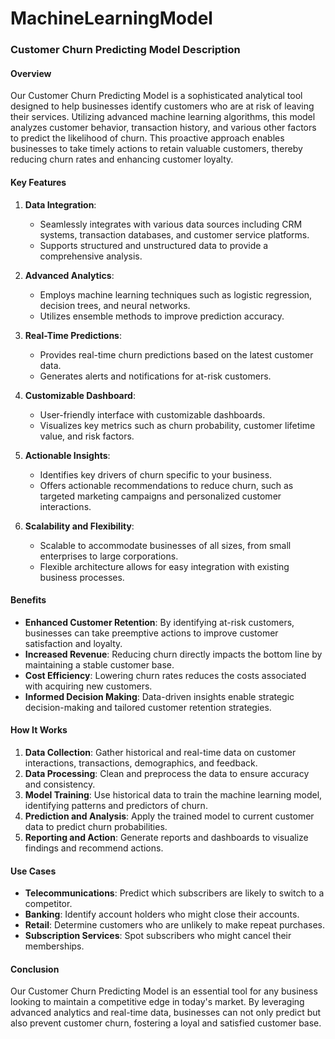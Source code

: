 # MachineLearningModel

### Customer Churn Predicting Model Description

#### Overview
Our Customer Churn Predicting Model is a sophisticated analytical tool designed to help businesses identify customers who are at risk of leaving their services. Utilizing advanced machine learning algorithms, this model analyzes customer behavior, transaction history, and various other factors to predict the likelihood of churn. This proactive approach enables businesses to take timely actions to retain valuable customers, thereby reducing churn rates and enhancing customer loyalty.

#### Key Features

1. **Data Integration**:
   - Seamlessly integrates with various data sources including CRM systems, transaction databases, and customer service platforms.
   - Supports structured and unstructured data to provide a comprehensive analysis.

2. **Advanced Analytics**:
   - Employs machine learning techniques such as logistic regression, decision trees, and neural networks.
   - Utilizes ensemble methods to improve prediction accuracy.

3. **Real-Time Predictions**:
   - Provides real-time churn predictions based on the latest customer data.
   - Generates alerts and notifications for at-risk customers.

4. **Customizable Dashboard**:
   - User-friendly interface with customizable dashboards.
   - Visualizes key metrics such as churn probability, customer lifetime value, and risk factors.

5. **Actionable Insights**:
   - Identifies key drivers of churn specific to your business.
   - Offers actionable recommendations to reduce churn, such as targeted marketing campaigns and personalized customer interactions.

6. **Scalability and Flexibility**:
   - Scalable to accommodate businesses of all sizes, from small enterprises to large corporations.
   - Flexible architecture allows for easy integration with existing business processes.

#### Benefits

- **Enhanced Customer Retention**: By identifying at-risk customers, businesses can take preemptive actions to improve customer satisfaction and loyalty.
- **Increased Revenue**: Reducing churn directly impacts the bottom line by maintaining a stable customer base.
- **Cost Efficiency**: Lowering churn rates reduces the costs associated with acquiring new customers.
- **Informed Decision Making**: Data-driven insights enable strategic decision-making and tailored customer retention strategies.

#### How It Works

1. **Data Collection**: Gather historical and real-time data on customer interactions, transactions, demographics, and feedback.
2. **Data Processing**: Clean and preprocess the data to ensure accuracy and consistency.
3. **Model Training**: Use historical data to train the machine learning model, identifying patterns and predictors of churn.
4. **Prediction and Analysis**: Apply the trained model to current customer data to predict churn probabilities.
5. **Reporting and Action**: Generate reports and dashboards to visualize findings and recommend actions.

#### Use Cases

- **Telecommunications**: Predict which subscribers are likely to switch to a competitor.
- **Banking**: Identify account holders who might close their accounts.
- **Retail**: Determine customers who are unlikely to make repeat purchases.
- **Subscription Services**: Spot subscribers who might cancel their memberships.

#### Conclusion

Our Customer Churn Predicting Model is an essential tool for any business looking to maintain a competitive edge in today's market. By leveraging advanced analytics and real-time data, businesses can not only predict but also prevent customer churn, fostering a loyal and satisfied customer base.
